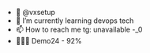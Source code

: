 - 👋 @vxsetup
- 🌱 I’m currently learning devops tech
- 📫 How to reach me tg: unavailable -_0
- 👨🏻‍💻 Demo24 - 92%



